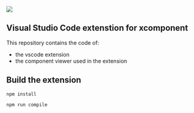 [![](http://slack.xcomponent.com/badge.svg)](http://slack.xcomponent.com/)

## Visual Studio Code extenstion for xcomponent
This repository contains the code of:
* the vscode extension
* the component viewer used in the extension

## Build the extension

``` npm install ```

``` npm run compile ```